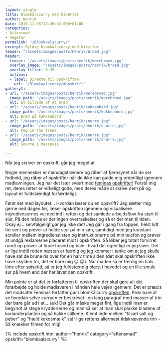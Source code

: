 ```yaml
---
layout: single
title: Blomkålscurry med kikærter
author: Henrik
date: 2019-11-05T13:39:33.000+01:00
categories:
- Aftensmad
- Vegetar
permalink: "/Blomkaalscurry/"
excerpt: Fyldig blomkålscurry med kikærter
teaser: "/assets/images/posts/henrik/broed.jpg"
header:
  teaser: "/assets/images/posts/henrik/merebroed.jpg"
  overlay_image: "/assets/images/posts/henrik/broed.jpg"
  overlay_filter: 0.35
  actions:
  - label: Direkte til opskriften
    url: "/Blomkaalscurry/#opskrift"
gallery1:
- url: "/assets/images/posts/henrik/merebroed.jpg"
  image_path: "/assets/images/posts/henrik/merebroed.jpg"
  alt: Et billede af et brød
- url: "/assets/images/posts/henrik/kokkenbord.jpg"
  image_path: "/assets/images/posts/henrik/kokkenbord.jpg"
  alt: Brød på køkkenbord
- url: "/assets/images/posts/henrik/snurre.jpg"
  image_path: "/assets/images/posts/henrik/snurre.jpg"
  alt: Fog in the trees
- url: "/assets/images/posts/henrik/snurre.jpg"
  image_path: "/assets/images/posts/henrik/snurre.jpg"
  alt: Snurre i massevis

---
```

Når jeg skriver en opskrift, går jeg meget at 

Nogle mennesker er mandagstrænere og råber af fjernsynet når de ser fodbold, jeg råber af opskrifter når de ikke kan guide mig ordentligt igennem madlavningen.
Jeg har det især svært med [feminas opskrifter!](https://www.femina.dk/mad/hovedretter/blomkaalskarry-med-sproede-kikaerter) Forstå mig ret, deres retter er virkeligt gode, men deres måde at skrive dem på og layout er fuldstændigt forfærdeligt.

Først det med layoutet...
Hvordan læser du en opskrift? Jeg sætter mig gerne ned dagen før, læser opskriften igennem og visualisere  ingrediensernes vej ned ind i retten og det samlede arbejdsflow fra start til slut. På den måde er der ingen overraskelser og så er der man til tiden. Okay ej... selvfølgeligt gør jeg ikke det! Jeg går i gang fra toppen, helst lidt for sent og prøver at holde styr på min søn, samtidigt med jeg konstant scroller mellem ingredienslisten og instruktionerne på min telefon og prøver at undgå reklamerne placeret midt i opskriften. Så løber jeg totalt forvirret rundt op prøver at finde hoved og hale i hvad det egentligt er jeg laver. Det er lige indtil retten næsten er færdig og jeg kommer i tanke om at jeg skulle have sat de brune ris over for en halv time siden (det skal opskriften ikke have skylden for, det er bare mig :neutral_face: :blush:). Når maden så er færdig en halv time efter spisetid, så er jeg fuldstændig blæst i hovedet og en lille smule sur på hvem end der har lavet den opskrift.

Min pointe er at det er forfatteren til opskriften der skal gøre alt det forarbejde og holde madlaveren i hånden hele vejen igennem. Det er præcis det modsatte Feminas forfatter gør i blomkålcurry [opskriften](https://www.femina.dk/mad/hovedretter/blomkaalskarry-med-sproede-kikaerter). Prøv bare at se hvordan selve curryen er beskrevet i en lang paragraf med masser af trin der bare går ud i et... suk!
Det går måske meget fint, lige indtil man er begyndt at stege krydderierne og man så ser at man skal plukke bladene af korianderplanten og så hakke stilkene. Klemt inde mellem "tilsæt salt og peber" og "hæld kokosmælk" står lige rettens allermest tidskrævende trin - Så knækker filmen for mig!

{% include opskrift.html author="henrik" category="aftensmad" opskrift="blomkaalscurry" %}